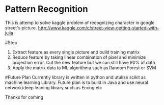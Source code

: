 # Pattern Recognition
This is attemp to solve kaggle problem of recognizing character in google street's picture.
http://www.kaggle.com/c/street-view-getting-started-with-julia

#Step
1. Extract feature as every single picture and build training matrix
2. Reduce feature by taking linear combination of pixel and minimize projection error. Cut the new feature but we can still have 90% of data
3. Apply the matrix data to ML algorithma such as Random Forest or SVM

#Future Plan
Currently library is written in python and utulize scikit as machine learning Library. Future plan is to build in Java and use neural network/deep leaning library such as Encog etc

Thanks for coming

